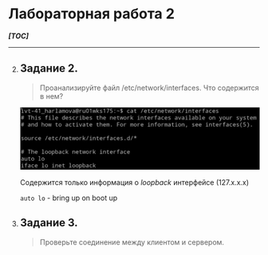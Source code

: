 # Лабораторная работа 2

***[TOC]***

---

2.  ## Задание 2.

    > Проанализируйте файл /etc/network/interfaces. Что содержится в нем?

    ![Alt text](image.png)

    Содержится только информация о *loopback* интерфейсе (127.x.x.x)

    `auto lo` - bring up on boot up

3.  ## Задание 3.

    > Проверьте соединение между клиентом и сервером.

    
